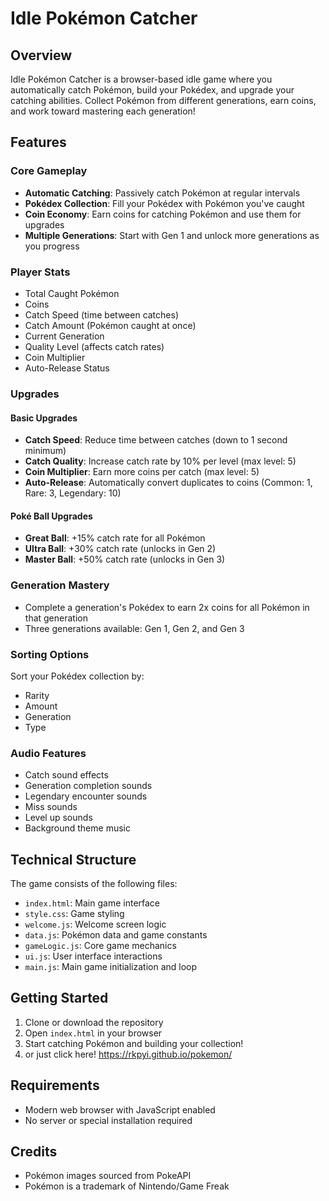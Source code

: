 # Idle Pokémon Catcher

## Overview
Idle Pokémon Catcher is a browser-based idle game where you automatically catch Pokémon, build your Pokédex, and upgrade your catching abilities. Collect Pokémon from different generations, earn coins, and work toward mastering each generation!

## Features

### Core Gameplay
- **Automatic Catching**: Passively catch Pokémon at regular intervals
- **Pokédex Collection**: Fill your Pokédex with Pokémon you've caught
- **Coin Economy**: Earn coins for catching Pokémon and use them for upgrades
- **Multiple Generations**: Start with Gen 1 and unlock more generations as you progress

### Player Stats
- Total Caught Pokémon
- Coins
- Catch Speed (time between catches)
- Catch Amount (Pokémon caught at once)
- Current Generation
- Quality Level (affects catch rates)
- Coin Multiplier
- Auto-Release Status

### Upgrades
#### Basic Upgrades
- **Catch Speed**: Reduce time between catches (down to 1 second minimum)
- **Catch Quality**: Increase catch rate by 10% per level (max level: 5)
- **Coin Multiplier**: Earn more coins per catch (max level: 5)
- **Auto-Release**: Automatically convert duplicates to coins (Common: 1, Rare: 3, Legendary: 10)

#### Poké Ball Upgrades
- **Great Ball**: +15% catch rate for all Pokémon
- **Ultra Ball**: +30% catch rate (unlocks in Gen 2)
- **Master Ball**: +50% catch rate (unlocks in Gen 3)

### Generation Mastery
- Complete a generation's Pokédex to earn 2x coins for all Pokémon in that generation
- Three generations available: Gen 1, Gen 2, and Gen 3

### Sorting Options
Sort your Pokédex collection by:
- Rarity
- Amount
- Generation
- Type

### Audio Features
- Catch sound effects
- Generation completion sounds
- Legendary encounter sounds
- Miss sounds
- Level up sounds
- Background theme music

## Technical Structure
The game consists of the following files:
- `index.html`: Main game interface
- `style.css`: Game styling
- `welcome.js`: Welcome screen logic
- `data.js`: Pokémon data and game constants
- `gameLogic.js`: Core game mechanics
- `ui.js`: User interface interactions
- `main.js`: Main game initialization and loop

## Getting Started
1. Clone or download the repository
2. Open `index.html` in your browser
3. Start catching Pokémon and building your collection!
4. or just click here! https://rkpyi.github.io/pokemon/

## Requirements
- Modern web browser with JavaScript enabled
- No server or special installation required

## Credits
- Pokémon images sourced from PokeAPI
- Pokémon is a trademark of Nintendo/Game Freak
